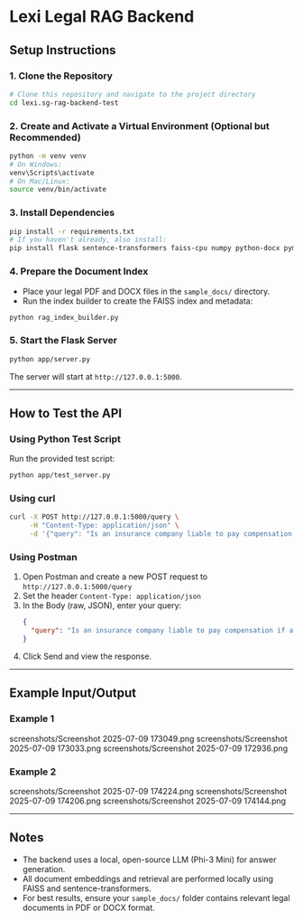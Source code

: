 # Lexi Legal RAG Backend

## Setup Instructions

### 1. Clone the Repository

```bash
# Clone this repository and navigate to the project directory
cd lexi.sg-rag-backend-test
```

### 2. Create and Activate a Virtual Environment (Optional but Recommended)

```bash
python -m venv venv
# On Windows:
venv\Scripts\activate
# On Mac/Linux:
source venv/bin/activate
```

### 3. Install Dependencies

```bash
pip install -r requirements.txt
# If you haven't already, also install:
pip install flask sentence-transformers faiss-cpu numpy python-docx pymupdf transformers accelerate torch
```

### 4. Prepare the Document Index

- Place your legal PDF and DOCX files in the `sample_docs/` directory.
- Run the index builder to create the FAISS index and metadata:

```bash
python rag_index_builder.py
```

### 5. Start the Flask Server

```bash
python app/server.py
```

The server will start at `http://127.0.0.1:5000`.

---

## How to Test the API

### Using Python Test Script

Run the provided test script:

```bash
python app/test_server.py
```

### Using curl

```bash
curl -X POST http://127.0.0.1:5000/query \
     -H "Content-Type: application/json" \
     -d '{"query": "Is an insurance company liable to pay compensation if a transport vehicle involved in an accident was being used without a valid permit?"}'
```

### Using Postman

1. Open Postman and create a new POST request to `http://127.0.0.1:5000/query`
2. Set the header `Content-Type: application/json`
3. In the Body (raw, JSON), enter your query:
   ```json
   {
     "query": "Is an insurance company liable to pay compensation if a transport vehicle involved in an accident was being used without a valid permit?"
   }
   ```
4. Click Send and view the response.

---

## Example Input/Output

### Example 1

screenshots/Screenshot 2025-07-09 173049.png
screenshots/Screenshot 2025-07-09 173033.png
screenshots/Screenshot 2025-07-09 172936.png

### Example 2

screenshots/Screenshot 2025-07-09 174224.png
screenshots/Screenshot 2025-07-09 174206.png
screenshots/Screenshot 2025-07-09 174144.png

---

## Notes

- The backend uses a local, open-source LLM (Phi-3 Mini) for answer generation.
- All document embeddings and retrieval are performed locally using FAISS and sentence-transformers.
- For best results, ensure your `sample_docs/` folder contains relevant legal documents in PDF or DOCX format.
